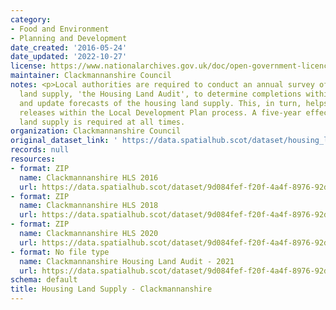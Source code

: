 ```yaml
---
category:
- Food and Environment
- Planning and Development
date_created: '2016-05-24'
date_updated: '2022-10-27'
license: https://www.nationalarchives.gov.uk/doc/open-government-licence/version/3/
maintainer: Clackmannanshire Council
notes: <p>Local authorities are required to conduct an annual survey of the housing
  land supply, 'the Housing Land Audit', to determine completions within the timeframe
  and update forecasts of the housing land supply. This, in turn, helps inform land
  releases within the Local Development Plan process. A five-year effective housing
  land supply is required at all times.                                                                                                                                                                                                                                                                                                                                                                                                                                                                                                                                                                                                                                                                                                                                                                                                                                                                                                                                                                                                                                                                                                                                                                                                                                                                                                                                                                                                                                                                                                                                                                                                                                                                                                               </p>
organization: Clackmannanshire Council
original_dataset_link: ' https://data.spatialhub.scot/dataset/housing_land_supply-cl'
records: null
resources:
- format: ZIP
  name: Clackmannanshire HLS 2016
  url: https://data.spatialhub.scot/dataset/9d084fef-f20f-4a4f-8976-92d81dd8088c/resource/56a43d89-ed61-4020-95ae-b7d884ae71bd/download/hla2016.zip
- format: ZIP
  name: Clackmannanshire HLS 2018
  url: https://data.spatialhub.scot/dataset/9d084fef-f20f-4a4f-8976-92d81dd8088c/resource/c7a9a18e-c335-4522-a0df-02bbf7e6c4c9/download/hla2018.zip
- format: ZIP
  name: Clackmannanshire HLS 2020
  url: https://data.spatialhub.scot/dataset/9d084fef-f20f-4a4f-8976-92d81dd8088c/resource/c88a63da-88d7-4929-a49c-af30fbf040a6/download/spatialhubhousinglandaudit.gpkg
- format: No file type
  name: Clackmannanshire Housing Land Audit - 2021
  url: https://data.spatialhub.scot/dataset/9d084fef-f20f-4a4f-8976-92d81dd8088c/resource/7c227a3e-a7db-414e-bb20-210cafd567d6/download/clacks_housinglandaudit.gpkg
schema: default
title: Housing Land Supply - Clackmannanshire
---
```

